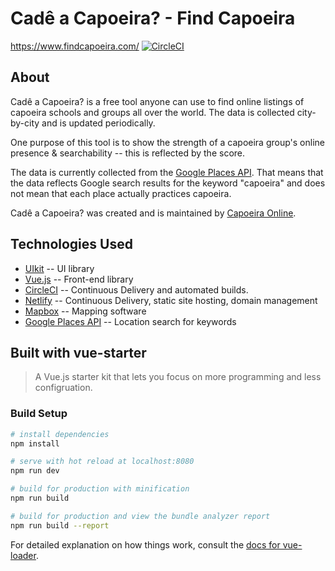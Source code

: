 # Cadê a Capoeira? - Find Capoeira
https://www.findcapoeira.com/ [![CircleCI](https://circleci.com/gh/galaxyblur/lugares-vue/tree/master.svg?style=svg)](https://circleci.com/gh/galaxyblur/lugares-vue/tree/master)

## About
Cadê a Capoeira? is a free tool anyone can use to find online listings of capoeira schools and groups all over the world. The data is collected city-by-city and is updated periodically.

One purpose of this tool is to show the strength of a capoeira group's online presence & searchability -- this is reflected by the score.

The data is currently collected from the [Google Places API](https://developers.google.com/places/). That means that the data reflects Google search results for the keyword "capoeira" and does not mean that each place actually practices capoeira.

Cadê a Capoeira? was created and is maintained by [Capoeira Online](https://www.capoeiraonline.net/).

## Technologies Used
* [UIkit](https://getuikit.com/) -- UI library
* [Vue.js](https://vuejs.org/) -- Front-end library
* [CircleCI](https://circleci.com/) -- Continuous Delivery and automated builds.
* [Netlify](https://www.netlify.com) -- Continuous Delivery, static site hosting, domain management
* [Mapbox](https://www.mapbox.com) -- Mapping software
* [Google Places API](https://developers.google.com/places/) -- Location search for keywords

## Built with vue-starter

> A Vue.js starter kit that lets you focus on more programming and less configruation.

### Build Setup

``` bash
# install dependencies
npm install

# serve with hot reload at localhost:8080
npm run dev

# build for production with minification
npm run build

# build for production and view the bundle analyzer report
npm run build --report
```

For detailed explanation on how things work, consult the [docs for vue-loader](http://vuejs.github.io/vue-loader).
